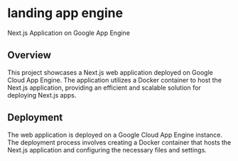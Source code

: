 # landing app engine

Next.js Application on Google App Engine

## Overview

This project showcases a Next.js web application deployed on Google Cloud App Engine. The application utilizes a Docker container to host the Next.js application, providing an efficient and scalable solution for deploying Next.js apps.

## Deployment

The web application is deployed on a Google Cloud App Engine instance. The deployment process involves creating a Docker container that hosts the Next.js application and configuring the necessary files and settings.
